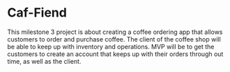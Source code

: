 # Caf-Fiend
This milestone 3 project is about creating a coffee ordering app that allows customers to order and purchase coffee. The client of the coffee shop will be able to keep up with inventory and operations. MVP will be to get the customers to create an account that keeps up with their orders through out time, as well as the client. 